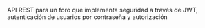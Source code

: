 API REST para un foro que implementa seguridad a través de JWT, autenticación de usuarios por contraseña y autorización
